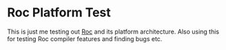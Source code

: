 # Roc Platform Test

This is just me testing out [Roc](https://roc-lang.org) and its platform architecture.
Also using this for testing Roc compiler features and finding bugs etc.
